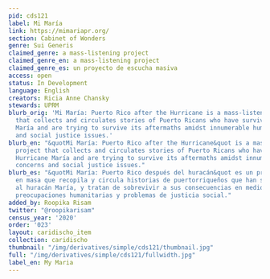 ```yaml
---
pid: cds121
label: Mi María
link: https://mimariapr.org/
section: Cabinet of Wonders
genre: Sui Generis
claimed_genre: a mass-listening project
claimed_genre_en: a mass-listening project
claimed_genre_es: un proyecto de escucha masiva
access: open
status: In Development
language: English
creators: Ricia Anne Chansky
stewards: UPRM
blurb_orig: 'Mi María: Puerto Rico after the Hurricane is a mass-listening project
  that collects and circulates stories of Puerto Ricans who have survived Hurricane
  María and are trying to survive its aftermaths amidst innumerable humanitarian concerns
  and social justice issues.'
blurb_en: "&quotMi María: Puerto Rico after the Hurricane&quot is a mass-listening
  project that collects and circulates stories of Puerto Ricans who have survived
  Hurricane María and are trying to survive its aftermaths amidst innumerable humanitarian
  concerns and social justice issues."
blurb_es: "&quotMi María: Puerto Rico después del huracán&quot es un proyecto de escucha
  en masa que recopila y circula historias de puertorriqueños que han sobrevivido
  al huracán María, y tratan de sobrevivir a sus consecuencias en medio de innumerables
  preocupaciones humanitarias y problemas de justicia social."
added_by: Roopika Risam
twitter: "@roopikarisam"
census_year: '2020'
order: '023'
layout: caridischo_item
collection: caridischo
thumbnail: "/img/derivatives/simple/cds121/thumbnail.jpg"
full: "/img/derivatives/simple/cds121/fullwidth.jpg"
label_en: My Maria
---
```

